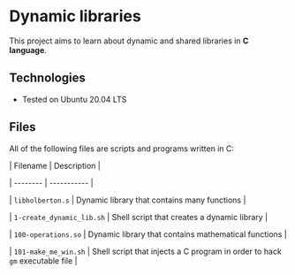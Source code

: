 # Dynamic libraries



This project aims to learn about dynamic and shared libraries in **C language**.



## Technologies

* Tested on Ubuntu 20.04 LTS



## Files

All of the following files are scripts and programs written in C:



| Filename                  | Description |

| --------                  | ----------- |

| `libholberton.s`          | Dynamic library that contains many functions |

| `1-create_dynamic_lib.sh` | Shell script that creates a dynamic library |

| `100-operations.so`       | Dynamic library that contains mathematical functions |

| `101-make_me_win.sh`      | Shell script that injects a C program in order to hack `gm` executable file |
